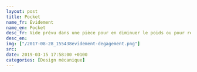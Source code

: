 ```yaml
---
layout: post
title: Pocket
name_fr: Evidement
name_en: Pocket
desc_fr: Vide prévu dans une pièce pour en diminuer le poids ou pour réduire une surface d’appui. 
desc_en: 
img: ["/2017-08-28_155438evidement-degagement.png"]
src: 
date: 2019-03-15 17:58:00 +0100
categories: [Design mécanique]
---
```

